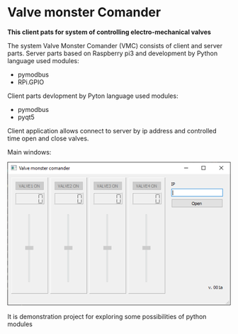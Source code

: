 # Valve monster Comander 

**This client pats for system of controlling electro-mechanical valves**

The system Valve Monster Comander (VMC) consists of client and server parts.
Server parts based on Raspberry pi3 and development by Python language used modules:

* pymodbus
* RPi.GPIO

Client parts devlopment by Pyton language used modules:

* pymodbus
* pyqt5

Client application allows connect to server by ip address and controlled time open and close valves.

Main windows:

![main windows](img/mainwindow.png) 

It is demonstration project for exploring some possibilities of python modules
  

